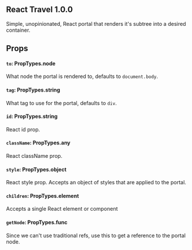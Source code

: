 ## React Travel 1.0.0

Simple, unopinionated, React portal that renders it's subtree into a desired container.

## Props

#### `to`: PropTypes.node

What node the portal is rendered to, defaults to `document.body`.

#### `tag`: PropTypes.string

What tag to use for the portal, defaults to `div`.

#### `id`: PropTypes.string

React id prop.

#### `className`: PropTypes.any

React className prop.

#### `style`: PropTypes.object

React style prop. Accepts an object of styles that are applied to the portal.

#### `children`: PropTypes.element

Accepts a single React element or component

#### `getNode`: PropTypes.func

Since we can't use traditional refs, use this to get a reference to the portal node.